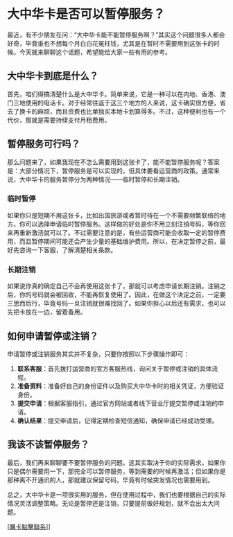 # 大中华卡是否可以暂停服务？

最近，有不少朋友在问：“大中华卡能不能暂停服务啊？”其实这个问题很多人都会好奇，毕竟谁也不想每个月白白花冤枉钱，尤其是在暂时不需要用到这张卡的时候。今天就来聊聊这个话题，希望能给大家一些有用的参考。

## 大中华卡到底是什么？

首先，咱们得搞清楚什么是大中华卡。简单来说，它是一种可以在内地、香港、澳门三地使用的电话卡。对于经常往返于这三个地方的人来说，这卡确实很方便，省去了换卡的麻烦，而且资费也比单独买本地卡划算得多。不过，这种便利也有一个代价，那就是需要持续支付月租费用。

## 暂停服务可行吗？

那么问题来了，如果我现在不怎么需要用到这张卡了，能不能暂停服务呢？答案是：大部分情况下，暂停服务是可以实现的，但具体要看运营商的政策。通常来说，大中华卡的服务暂停分为两种情况——临时暂停和长期注销。

### 临时暂停

如果你只是短期不用这张卡，比如出国旅游或者暂时待在一个不需要频繁联络的地方，你可以选择申请临时暂停服务。这样做的好处是你不用立刻注销号码，等你回来再重新激活就可以了。不过需要注意的是，有些运营商可能会收取一定的暂停费用，而且暂停期间可能还会产生少量的基础维护费用。所以，在决定暂停之前，最好先咨询一下客服，了解清楚相关条款。

### 长期注销

如果说你真的确定自己不会再使用这张卡了，那就可以考虑申请长期注销。注销之后，你的号码就会被回收，不能再恢复使用了。因此，在做这个决定之前，一定要三思而后行，毕竟号码一旦注销就很难找回了。如果你担心以后还有需求，也可以先把卡放在一边，留着备用。

## 如何申请暂停或注销？

申请暂停或注销服务其实并不复杂，只要你按照以下步骤操作即可：

1. **联系客服**：首先拨打运营商的官方客服热线，询问关于暂停或注销的具体流程。
2. **准备资料**：准备好自己的身份证件以及购买大中华卡时的相关凭证，方便验证身份。
3. **提交申请**：根据客服指引，通过官方网站或者线下营业厅提交暂停或注销的申请。
4. **确认结果**：提交申请后，记得定期检查短信通知，确保申请已经成功受理。

## 我该不该暂停服务？

最后，我们再来聊聊要不要暂停服务的问题。这其实取决于你的实际需求。如果你只是偶尔需要用一下，那完全可以暂停服务，等到需要的时候再激活；但如果你是那种离不开通讯的人，那就建议保留号码，毕竟有时候突发情况也需要用到。

总之，大中华卡是一项很实用的服务，但在使用过程中，我们也要根据自己的实际情况灵活调整策略。无论是暂停还是注销，只要提前做好规划，就不会出太大问题。

[[購卡點擊聯系](https://t.me/s/esim1088)]]